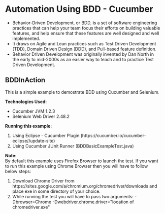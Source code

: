 # Automation Using BDD - Cucumber

<p>
<ul>
<li>Behavior-Driven Development, or BDD, is a set of software engineering practices that can help your team focus their efforts on building valuable features, and help ensure that these features are well designed and well implemented.</li>
<li>It draws on Agile and Lean practices such as Test Driven Development (TDD), Domain Driven Design (DDD), and Pull-based feature definition.</li>
<li>Behavior Driven Development was originally invented by Dan North in the early to mid-2000s as an easier way to teach and to practice Test Driven Development.</li>
</ul>
</p>

<h2>BDDInAction</h2>
This is a simple example to demostrate BDD using Cucumber and Selenium.

<p>
<strong>Technologies Used:</strong>
<ul>
<li>Cucumber JVM 1.2.3</li>
<li>Selenium Web Driver 2.48.2</li>
</ul>
</p>

<p>
<strong>Running this example:</strong>
<ol>
<li>Using Eclipse - Cucumber Plugin (https://cucumber.io/cucumber-eclipse//update-site)</li>
<li>Using Cucumber JUnit Runner (BDDBasicExampleTest.java)</li>
</ol>
</p>

<p>
<strong>Note:</strong><br />
By default this example uses Firefox Browser to launch the test. If you want to run this example using Chrome Browser then you will have to follow below steps:
<ol>
<li>Download Chrome Driver from https://sites.google.com/a/chromium.org/chromedriver/downloads and place exe in some directory of your choice.</li>
<li>While running the test you will have to pass two arguments: -Dbrowser=Chrome -Dwebdriver.chrome.driver="location of chromedriver.exe"</li>
</ol>
</p>

